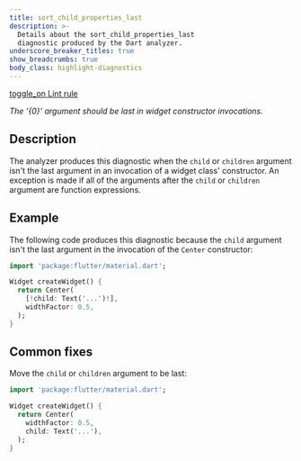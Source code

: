 ```yaml
---
title: sort_child_properties_last
description: >-
  Details about the sort_child_properties_last
  diagnostic produced by the Dart analyzer.
underscore_breaker_titles: true
show_breadcrumbs: true
body_class: highlight-diagnostics
---
```


<div class="tags">
  <a class="tag-label"
      href="/tools/linter-rules/sort_child_properties_last"
      title="Learn about the lint rule that enables this diagnostic."
      aria-label="Learn about the lint rule that enables this diagnostic."
      target="_blank">
    <span class="material-symbols" aria-hidden="true">toggle_on</span>
    <span>Lint rule</span>
  </a>
</div>

_The '{0}' argument should be last in widget constructor invocations._

## Description

The analyzer produces this diagnostic when the `child` or `children`
argument isn't the last argument in an invocation of a widget class'
constructor. An exception is made if all of the arguments after the
`child` or `children` argument are function expressions.

## Example

The following code produces this diagnostic because the `child` argument
isn't the last argument in the invocation of the `Center` constructor:

```dart
import 'package:flutter/material.dart';

Widget createWidget() {
  return Center(
    [!child: Text('...')!],
    widthFactor: 0.5,
  );
}
```

## Common fixes

Move the `child` or `children` argument to be last:

```dart
import 'package:flutter/material.dart';

Widget createWidget() {
  return Center(
    widthFactor: 0.5,
    child: Text('...'),
  );
}
```
